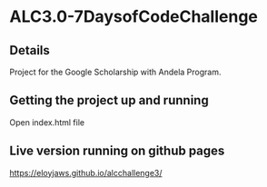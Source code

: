 
# ALC3.0-7DaysofCodeChallenge
## Details
Project for the Google Scholarship with Andela Program.

## Getting the project up and running

Open index.html file

## Live version running on github pages
https://eloyjaws.github.io/alcchallenge3/
